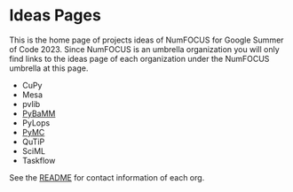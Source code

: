 # Ideas Pages

This is the home page of projects ideas of NumFOCUS for Google Summer of Code 2023.
Since NumFOCUS is an umbrella organization you will only find links to the ideas
page of each organization under the NumFOCUS umbrella at this page.

- CuPy
- Mesa
- pvlib
- [PyBaMM](https://github.com/pybamm-team/PyBaMM/wiki/GSoC-2023-Projects)
- PyLops
- [PyMC](https://github.com/pymc-devs/pymc/wiki/GSoC-2023-projects)
- QuTiP
- SciML
- Taskflow

See the [README](https://github.com/numfocus/gsoc/blob/master/README.md#organizations-confirmed-under-numfocus-umbrella) for contact information of each org.
